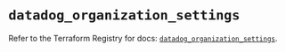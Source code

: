# `datadog_organization_settings`

Refer to the Terraform Registry for docs: [`datadog_organization_settings`](https://registry.terraform.io/providers/datadog/datadog/3.60.0/docs/resources/organization_settings).
